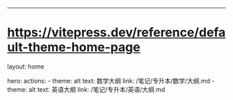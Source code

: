 ---
# https://vitepress.dev/reference/default-theme-home-page
layout: home

hero:
  actions:
    - theme: alt
      text: 数学大纲
      link: /笔记/专升本/数学/大纲.md
    - theme: alt
      text: 英语大纲
      link: /笔记/专升本/英语/大纲.md

